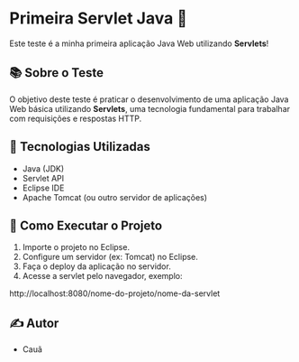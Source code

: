 # Primeira Servlet Java 🚀

Este teste é a minha primeira aplicação Java Web utilizando **Servlets**!

## 📚 Sobre o Teste
O objetivo deste teste é praticar o desenvolvimento de uma aplicação Java Web básica utilizando **Servlets**, uma tecnologia fundamental para trabalhar com requisições e respostas HTTP.

## 🔧 Tecnologias Utilizadas
- Java (JDK)
- Servlet API
- Eclipse IDE
- Apache Tomcat (ou outro servidor de aplicações)

## 🚀 Como Executar o Projeto
1. Importe o projeto no Eclipse.
2. Configure um servidor (ex: Tomcat) no Eclipse.
3. Faça o deploy da aplicação no servidor.
4. Acesse a servlet pelo navegador, exemplo:

http://localhost:8080/nome-do-projeto/nome-da-servlet

## ✍️ Autor
- Cauã 

